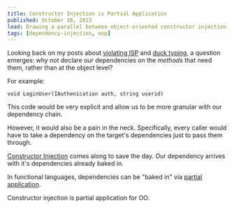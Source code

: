```yaml
---
title: Constructor Injection is Partial Application
published: October 16, 2013
lead: Drawing a parallel between object-oriented constructor injection and functional programming's partial application, revealing how both patterns solve the problem of dependency management.
tags: [dependency-injection, oop]
---
```


Looking back on my posts about [violating ISP][violating-isp-with-constructor-injection] and [duck typing][interface-inversion], a question emerges: why not declare our dependencies on the _methods_ that need them, rather than at the object level?

For example:

    void LoginUser(IAuthenication auth, string userid)

This code would be very explicit and allow us to be more granular with our dependency chain.

However, it would also be a pain in the neck. Specifically, every caller would have to take a dependency on the target's dependencies just to pass them through.

[Constructor Injection] comes along to save the day. Our dependency arrives with it's dependencies already baked in.

In functional languages, dependencies can be "baked in" via [partial application].

Constructor injection is partial application for OO.



[violating-isp-with-constructor-injection]: /violating-isp-with-constructor-injection
[interface-inversion]: /interface-inversion
[constructor injection]: https://martinfowler.com/articles/injection.html
[partial application]: https://fsharpforfunandprofit.com/posts/partial-application/
